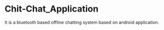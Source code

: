# Chit-Chat_Application
It is a bluetooth based offline chatting system based on android application.
